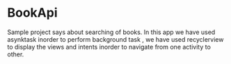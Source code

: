 # BookApi
Sample project says about searching of books.
In this app we have used asynktask inorder to perform background task , we have used recyclerview to display the views and intents inorder to navigate from one activity to other.

